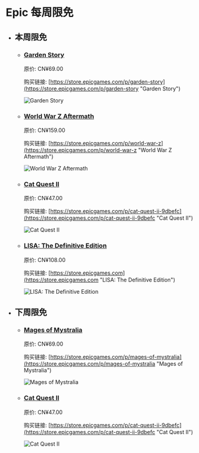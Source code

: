 # Epic 每周限免

- ## 本周限免


  - ### [Garden Story](https://store.epicgames.com/p/garden-story "Garden Story")

    原价: CN¥69.00

    购买链接: [https://store.epicgames.com/p/garden-story](https://store.epicgames.com/p/garden-story "Garden Story")

    ![Garden Story](https://cdn1.epicgames.com/offer/0f3f352865294c3ea5e10454f24fde85/EGS_GardenStory_Picogram_S1_2560x1440-b1549cf6645f51ab0bacf6d73aa1631d)


  - ### [World War Z Aftermath](https://store.epicgames.com/p/world-war-z "World War Z Aftermath")

    原价: CN¥159.00

    购买链接: [https://store.epicgames.com/p/world-war-z](https://store.epicgames.com/p/world-war-z "World War Z Aftermath")

    ![World War Z Aftermath](https://cdn1.epicgames.com/offer/wombat/EGS_WorldWarZ_SaberInteractive_Editions_S1_2560x1440-1555028d9b62f5348df49ad07b4301f0)


  - ### [Cat Quest II](https://store.epicgames.com/p/cat-quest-ii-9dbefc "Cat Quest II")

    原价: CN¥47.00

    购买链接: [https://store.epicgames.com/p/cat-quest-ii-9dbefc](https://store.epicgames.com/p/cat-quest-ii-9dbefc "Cat Quest II")

    ![Cat Quest II](https://cdn1.epicgames.com/spt-assets/fe812f94c42e44e986691a84c796952d/cat-quest-ii-cj318.jpg)


  - ### [LISA: The Definitive Edition](https://store.epicgames.com "LISA: The Definitive Edition")

    原价: CN¥108.00

    购买链接: [https://store.epicgames.com](https://store.epicgames.com "LISA: The Definitive Edition")

    ![LISA: The Definitive Edition](https://cdn1.epicgames.com/offer/ca3a9d16d131478c97fd56c138a6511a/EGS_LISATheDefinitiveEdition_DingalingProductions_Bundles_S1_2560x1440-55b66eb2046507e58eac435c21331bd5)


- ## 下周限免


  - ### [Mages of Mystralia](https://store.epicgames.com/p/mages-of-mystralia "Mages of Mystralia")

    原价: CN¥69.00

    购买链接: [https://store.epicgames.com/p/mages-of-mystralia](https://store.epicgames.com/p/mages-of-mystralia "Mages of Mystralia")

    ![Mages of Mystralia](https://cdn1.epicgames.com/offer/bd12fd574df14846ad24703ca7b1a12b/EGS_MagesofMystralia_BorealysGames_S1_2560x1440-fef9c8f9f6253ed99fb389372df85f88)


  - ### [Cat Quest II](https://store.epicgames.com/p/cat-quest-ii-9dbefc "Cat Quest II")

    原价: CN¥47.00

    购买链接: [https://store.epicgames.com/p/cat-quest-ii-9dbefc](https://store.epicgames.com/p/cat-quest-ii-9dbefc "Cat Quest II")

    ![Cat Quest II](https://cdn1.epicgames.com/spt-assets/fe812f94c42e44e986691a84c796952d/cat-quest-ii-cj318.jpg)

